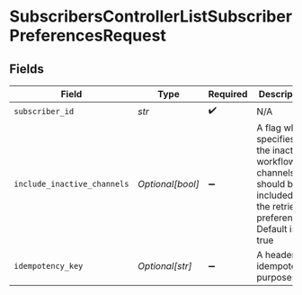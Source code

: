 # SubscribersControllerListSubscriberPreferencesRequest


## Fields

| Field                                                                                                                     | Type                                                                                                                      | Required                                                                                                                  | Description                                                                                                               |
| ------------------------------------------------------------------------------------------------------------------------- | ------------------------------------------------------------------------------------------------------------------------- | ------------------------------------------------------------------------------------------------------------------------- | ------------------------------------------------------------------------------------------------------------------------- |
| `subscriber_id`                                                                                                           | *str*                                                                                                                     | :heavy_check_mark:                                                                                                        | N/A                                                                                                                       |
| `include_inactive_channels`                                                                                               | *Optional[bool]*                                                                                                          | :heavy_minus_sign:                                                                                                        | A flag which specifies if the inactive workflow channels should be included in the retrieved preferences. Default is true |
| `idempotency_key`                                                                                                         | *Optional[str]*                                                                                                           | :heavy_minus_sign:                                                                                                        | A header for idempotency purposes                                                                                         |